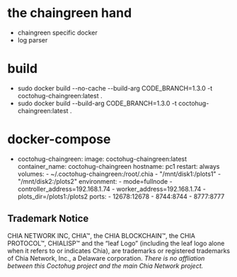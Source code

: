 # the chaingreen hand
- chaingreen specific docker
- log parser

# build
- sudo docker build --no-cache --build-arg CODE_BRANCH=1.3.0 -t coctohug-chaingreen:latest .
- sudo docker build --build-arg CODE_BRANCH=1.3.0 -t coctohug-chaingreen:latest .

# docker-compose
- coctohug-chaingreen: 
        image: coctohug-chaingreen:latest 
        container_name: coctohug-chaingreen
        hostname: pc1 
        restart: always 
        volumes: 
            - ~/.coctohug-chaingreen:/root/.chia 
            - "/mnt/disk1:/plots1" 
            - "/mnt/disk2:/plots2" 
        environment: 
            - mode=fullnode 
            - controller_address=192.168.1.74 
            - worker_address=192.168.1.74
            - plots_dir=/plots1:/plots2 
        ports: 
            - 12678:12678 
            - 8744:8744 
            - 8777:8777

## Trademark Notice
CHIA NETWORK INC, CHIA™, the CHIA BLOCKCHAIN™, the CHIA PROTOCOL™, CHIALISP™ and the “leaf Logo” (including the leaf logo alone when it refers to or indicates Chia), are trademarks or registered trademarks of Chia Network, Inc., a Delaware corporation. *There is no affliation between this Coctohug project and the main Chia Network project.*
 
 
 
 
